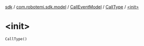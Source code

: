 [sdk](../../../index.md) / [com.robotemi.sdk.model](../../index.md) / [CallEventModel](../index.md) / [CallType](index.md) / [&lt;init&gt;](./-init-.md)

# &lt;init&gt;

`CallType()`